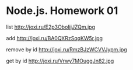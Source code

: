 # Node.js. Homework 01

list
http://joxi.ru/E2p3OboIjjJZQm.jpg

add
http://joxi.ru/BA0QXRzSqqKW5r.jpg

remove by id
http://joxi.ru/RmzBJzWCVVJypm.jpg

get by id
http://joxi.ru/Vrwy7MOuggJn82.jpg
